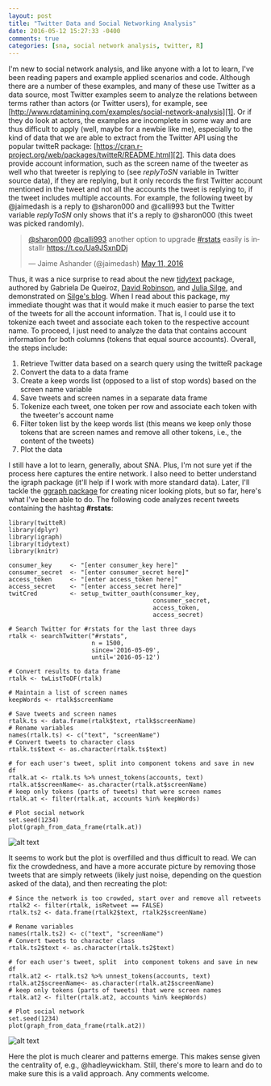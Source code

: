 ```yaml
---
layout: post
title: "Twitter Data and Social Networking Analysis"
date: 2016-05-12 15:27:33 -0400
comments: true
categories: [sna, social network analysis, twitter, R]
---
```


I'm new to social network analysis, and like anyone with a lot to learn,
I've been reading papers and example applied scenarios and code. Although
there are a number of these examples, and many of these use Twitter as a
data source, most Twitter examples seem to analyze the relations between
terms rather than actors (or Twitter users), for example, see
[http://www.rdatamining.com/examples/social-network-analysis][1]. Or if they
do look at actors, the examples are incomplete in some way and are thus
difficult to apply (well, maybe for a newbie like me), especially to the
kind of data that we are able to extract from the Twitter API using the
popular twitteR package:
[https://cran.r-project.org/web/packages/twitteR/README.html][2]. This data
does provide account information, such as the screen name of the tweeter as
well who that tweeter is replying to (see *replyToSN* variable in Twitter
source data), if they are replying, but it only records the first Twitter
account mentioned in the tweet and not all the accounts the tweet is
replying to, if the tweet includes multiple accounts. For example, the
following tweet by @jaimedash is a reply to @sharon000 and @calli993 but the
Twitter variable *replyToSN* only shows that it's a reply to @sharon000
(this tweet was picked randomly).

<blockquote class="twitter-tweet" data-lang="en"><p lang="en" dir="ltr"><a href="https://twitter.com/sharon000">@sharon000</a> <a href="https://twitter.com/calli993">@calli993</a> another option to upgrade <a href="https://twitter.com/hashtag/rstats?src=hash">#rstats</a> easily is installr <a href="https://t.co/Ua9JSxnDDj">https://t.co/Ua9JSxnDDj</a></p>&mdash; Jaime Ashander (@jaimedash) <a href="https://twitter.com/jaimedash/status/730497939143974913">May 11, 2016</a></blockquote>
<script async src="//platform.twitter.com/widgets.js" charset="utf-8"></script>

Thus, it was a nice surprise to read about the new [tidytext][3] package,
authored by Gabriela De Queiroz, [David Robinson][6], and [Julia Silge][7],
and demonstrated on [Silge's blog][4]. When I read about this package, my
immediate thought was that it would make it much easier to parse the text of
the tweets for all the account information. That is, I could use it to
tokenize each tweet and associate each token to the respective account name.
To proceed, I just need to analyze the data that contains account
information for both columns (tokens that equal source accounts). Overall,
the steps include:

1. Retrieve Twitter data based on a search query using the twitteR package
1. Convert the data to a data frame
1. Create a keep words list (opposed to a list of stop words) based on the screen name variable
1. Save tweets and screen names in a separate data frame
1. Tokenize each tweet, one token per row and associate each token with the tweeter's account name
1. Filter token list by the keep words list (this means we keep only those tokens that are screen names and remove all other tokens, i.e., the content of the tweets)
1. Plot the data

I still have a lot to learn, generally, about SNA. Plus, I'm not sure yet if
the process here captures the entire network. I also need to better
understand the igraph package (it'll help if I work with more standard
data). Later, I'll tackle the [ggraph package][5] for creating nicer looking
plots, but so far, here's what I've been able to do. The following code
analyzes recent tweets containing the hashtag **#rstats**:

    library(twitteR)
    library(dplyr)
    library(igraph)
    library(tidytext)
    library(knitr)

    consumer_key     <- "[enter consumer_key here]"
    consumer_secret  <- "[enter consumer_secret here]"
    access_token     <- "[enter access_token here]"
    access_secret    <- "[enter access_secret here]"
    twitCred         <- setup_twitter_oauth(consumer_key,
                                            consumer_secret,
                                            access_token,
                                            access_secret)

    # Search Twitter for #rstats for the last three days
    rtalk <- searchTwitter("#rstats",
                           n = 1500,
                           since='2016-05-09',
                           until='2016-05-12')

    # Convert results to data frame
    rtalk <- twListToDF(rtalk)

    # Maintain a list of screen names
    keepWords <- rtalk$screenName

    # Save tweets and screen names
    rtalk.ts <- data.frame(rtalk$text, rtalk$screenName)
    # Rename variables
    names(rtalk.ts) <- c("text", "screenName")
    # Convert tweets to character class
    rtalk.ts$text <- as.character(rtalk.ts$text)

    # for each user's tweet, split into component tokens and save in new df
    rtalk.at <- rtalk.ts %>% unnest_tokens(accounts, text)
    rtalk.at$screenName<- as.character(rtalk.at$screenName)
    # keep only tokens (parts of tweets) that were screen names
    rtalk.at <- filter(rtalk.at, accounts %in% keepWords)

    # Plot social network
    set.seed(1234)
    plot(graph_from_data_frame(rtalk.at))

![alt text](https://dl.dropboxusercontent.com/u/55752964/octopress/sna-rstats-crowded.png "Crowded SNA Plot of #rstat tweets")

It seems to work but the plot is overfilled and thus difficult to read. We
can fix the crowdedness, and have a more accurate picture by removing those
tweets that are simply retweets (likely just noise, depending on the
question asked of the data), and then recreating the plot:

    # Since the network is too crowded, start over and remove all retweets
    rtalk2 <- filter(rtalk, isRetweet == FALSE)
    rtalk.ts2 <- data.frame(rtalk2$text, rtalk2$screenName)

    # Rename variables
    names(rtalk.ts2) <- c("text", "screenName")
    # Convert tweets to character class
    rtalk.ts2$text <- as.character(rtalk.ts2$text)

    # for each user's tweet, split  into component tokens and save in new df
    rtalk.at2 <- rtalk.ts2 %>% unnest_tokens(accounts, text)
    rtalk.at2$screenName<- as.character(rtalk.at2$screenName)
    # keep only tokens (parts of tweets) that were screen names
    rtalk.at2 <- filter(rtalk.at2, accounts %in% keepWords)

    # Plot social network
    set.seed(1234)
    plot(graph_from_data_frame(rtalk.at2))

![alt
text](https://dl.dropboxusercontent.com/u/55752964/octopress/sna-rstats-clean.png
"Cleaner SNA Plot of #rstat tweets")

Here the plot is much clearer and patterns emerge. This makes sense given
the centrality of, e.g., @hadleywickham. Still, there's more to learn and do
to make sure this is a valid approach. Any comments welcome.

[1]: http://www.rdatamining.com/examples/social-network-analysis
[2]: https://cran.r-project.org/web/packages/twitteR/README.html
[3]: https://cran.r-project.org/web/packages/tidytext/index.html 
[4]: http://juliasilge.com/blog/Life-Changing-Magic/
[5]: https://github.com/thomasp85/ggraph
[6]: https://twitter.com/drob
[7]: https://twitter.com/juliasilge
